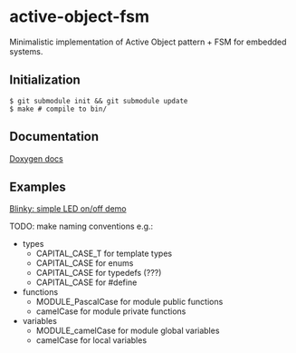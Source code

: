 # active-object-fsm
Minimalistic implementation of Active Object pattern + FSM for embedded systems.

## Initialization

	$ git submodule init && git submodule update
	$ make # compile to bin/

## Documentation

[Doxygen docs](https://polesskiy-dev.github.io/active-object-fsm/)

## Examples

[Blinky: simple LED on/off demo](./examples/simple-blinky-fsm/README.md)

TODO: make naming conventions e.g.:

- types
    - CAPITAL_CASE_T for template types
    - CAPITAL_CASE for enums
    - CAPITAL_CASE for typedefs (???)
    - CAPITAL_CASE for #define
- functions
    - MODULE_PascalCase for module public functions
    - camelCase for module private functions
- variables
    - MODULE_camelCase for module global variables
    - camelCase for local variables

